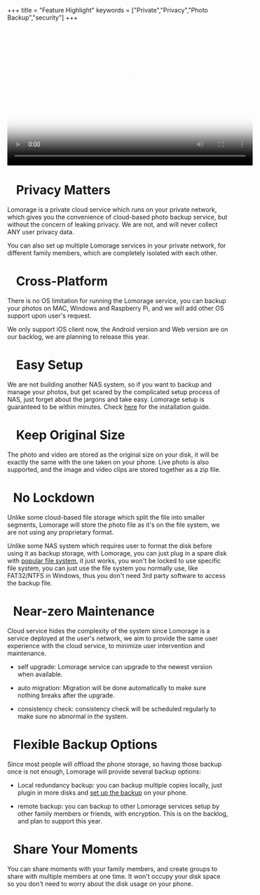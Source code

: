 +++
title = "Feature Highlight"
keywords = ["Private","Privacy","Photo Backup","security"]
+++

<!--
<iframe width="560" height="315" src="https://www.youtube.com/embed/BLgH_3HHkO4" frameborder="0" allow="accelerometer; autoplay; encrypted-media; gyroscope; picture-in-picture" allowfullscreen></iframe>
-->

<video width="560" height="315" poster="/poster.png" controls>
  <source src="/lomorage.mp4" type="video/mp4">
</video>

# <i class="fas fa-user-secret"></i>&nbsp;&nbsp;&nbsp;Privacy Matters

Lomorage is a private cloud service which runs on your private network, which gives you the convenience of cloud-based photo backup service, but without the concern of leaking privacy. We are not, and will never collect ANY user privacy data.

You can also set up multiple Lomorage services in your private network, for different family members, which are completely isolated with each other.

<!--
You can also use either [DES]() to encrypt your photos, or use any [encrypted file system]() supported by the operating system.-->

# <i class="fas fa-server"></i>&nbsp;&nbsp;&nbsp;Cross-Platform

There is no OS limitation for running the Lomorage service, you can backup your photos on MAC, Windows and Raspberry Pi, and we will add other OS support upon user's request.

We only support iOS client now, the Android version and Web version are on our backlog, we are planning to release this year.

# <i class="fas fa-tools"></i>&nbsp;&nbsp;&nbsp;Easy Setup

We are not building another NAS system, so if you want to backup and manage your photos, but get scared by the complicated setup process of NAS, just forget about the jargons and take easy. Lomorage setup is guaranteed to be within minutes. Check [here](/installation) for the installation guide.

# <i class="fas fa-copy"></i>&nbsp;&nbsp;&nbsp;Keep Original Size

The photo and video are stored as the original size on your disk, it will be exactly the same with the one taken on your phone. Live photo is also supported, and the image and video clips are stored together as a zip file.


# <i class="fas fa-people-carry"></i>&nbsp;&nbsp;No Lockdown

Unlike some cloud-based file storage which split the file into smaller segments, Lomorage will store the photo file as it's on the file system, we are not using any proprietary format.

Unlike some NAS system which requires user to format the disk before using it as backup storage, with Lomorage, you can just plug in a spare disk with [popular file system](/faq/#4-what-file-systems-supported), it just works, you won't be locked to use specific file system, you can just use the file system you normally use, like FAT32/NTFS in Windows, thus you don't need 3rd party software to access the backup file.

# <i class="fas fa-cogs"></i>&nbsp;&nbsp;Near-zero Maintenance

Cloud service hides the complexity of the system since Lomorage is a service deployed at the user's network, we aim to provide the same user experience with the cloud service, to minimize user intervention and maintenance.

  - self upgrade: Lomorage service can upgrade to the newest version when available.

  - auto migration: Migration will be done automatically to make sure nothing breaks after the upgrade.

  - consistency check: consistency check will be scheduled regularly to make sure no abnormal in the system.

<!--  - expandable storage: we provide several [options](https://www.lomorage.com/expand-stroage) to expand the storage which disk is out-of-space.-->

# <i class="fas fa-clone"></i>&nbsp;&nbsp;Flexible Backup Options

Since most people will offload the phone storage, so having those backup once is not enough, Lomorage will provide several backup options:

  - Local redundancy backup: you can backup multiple copies locally, just plugin in more disks and [set up the backup](/faq/#3-how-to-setup-redundancy-backup) on your phone.

  - remote backup: you can backup to other Lomorage services setup by other family members or friends, with encryption. This is on the backlog, and plan to support this year.

<!--  - cloud backup: cloud backup on popular vendors is a good complimentary. This is on the backlog, and plan to support this year.-->

# <i class="fas fa-share-alt-square"></i>&nbsp;&nbsp;Share Your Moments

You can share moments with your family members, and create groups to share with multiple members at one time. It won't occupy your disk space so you don't need to worry about the disk usage on your phone.